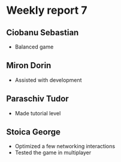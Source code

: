 # Weekly report 7

## Ciobanu Sebastian
* Balanced game

## Miron Dorin
* Assisted with development

## Paraschiv Tudor
* Made tutorial level

## Stoica George
* Optimized a few networking interactions
* Tested the game in multiplayer
